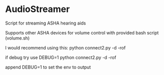 # AudioStreamer
Script for streaming ASHA hearing aids

Supports other ASHA devices for volume control with provided bash script (volume.sh)

I would recommend using this:
python connect2.py -d -rof

if debug try use
DEBUG=1 python connect2.py -d -rof

append DEBUG=1 to set the env  to output
